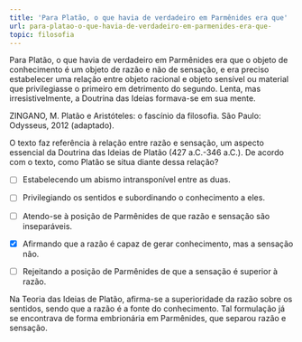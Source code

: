 ```yaml
---
title: 'Para Platão, o que havia de verdadeiro em Parmênides era que'
url: para-platao-o-que-havia-de-verdadeiro-em-parmenides-era-que-
topic: filosofia
---
```



Para Platão, o que havia de verdadeiro em Parmênides era que o objeto de conhecimento é um objeto de razão e não de sensação, e era preciso estabelecer uma relação entre objeto racional e objeto sensível ou material que privilegiasse o primeiro em detrimento do segundo. Lenta, mas irresistivelmente, a Doutrina das Ideias formava-se em sua mente.

ZINGANO, M. Platão e Aristóteles: o fascínio da filosofia. São Paulo: Odysseus, 2012 (adaptado).

O texto faz referência à relação entre razão e sensação, um aspecto essencial da Doutrina das Ideias de Platão (427 a.C.-346 a.C.). De acordo com o texto, como Platão se situa diante dessa relação?



- [ ] Estabelecendo um abismo intransponível entre as duas.
- [ ] Privilegiando os sentidos e subordinando o conhecimento a eles.
- [ ] Atendo-se à posição de Parmênides de que razão e sensação são inseparáveis.
- [x] Afirmando que a razão é capaz de gerar conhecimento, mas a sensação não.
- [ ] Rejeitando a posição de Parmênides de que a sensação é superior à razão.


Na Teoria das Ideias de Platão, afirma-se a superioridade da razão sobre os sentidos, sendo que a razão é a fonte do conhecimento. Tal formulação já se encontrava de forma embrionária em Parmênides, que separou razão e sensação.
